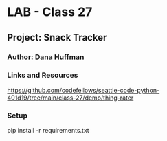 # LAB - Class 27

## Project: Snack Tracker

### Author: Dana Huffman

### Links and Resources

https://github.com/codefellows/seattle-code-python-401d19/tree/main/class-27/demo/thing-rater

### Setup

pip install -r requirements.txt
